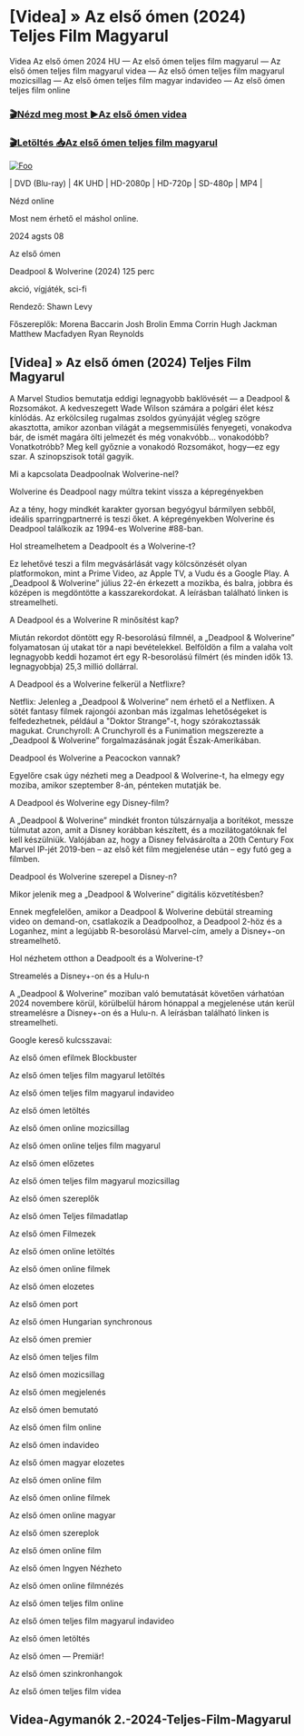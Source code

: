 <h1 tabindex="-1" class="heading-element" dir="auto">[Videa] » Az első ómen (2024) Teljes Film Magyarul </h1>

Videa Az első ómen 2024 HU — Az első ómen teljes film magyarul — Az első ómen teljes film magyarul videa — Az első ómen teljes film magyarul mozicsillag — Az első ómen teljes film magyar indavideo — Az első ómen teljes film online

<h3><a href="https://dmov.fun/hu/movie/437342/the-first-omen-gityub" rel="nofollow">🎬Nézd meg most ►Az első ómen videa</a></h3>

<h3><a href="https://dmov.fun/hu/movie/437342/the-first-omen-gityub" rel="nofollow">🎬Letöltés 📥Az első ómen teljes film magyarul</a></h3>

<a href="https://dmov.fun/hu/movie/437342/the-first-omen-gityub" rel="nofollow"><img src="https://camo.githubusercontent.com/917e6ed5c302499242165dcc02bdbce85c075fd21b35918eb9c0b771855261b8/68747470733a2f2f7374617469632e7769787374617469632e636f6d2f6d656469612f6232343966395f61646163386637306662336634356238383639313639366337376465313866337e6d76322e676966" alt="Foo" style="max-width: 100%;"></a>


| DVD (Blu-ray) | 4K UHD | HD-2080p | HD-720p | SD-480p | MP4 |

Nézd online

Most nem érhető el máshol online.

2024 agsts 08

Az első ómen

Deadpool & Wolverine (2024) 125 perc

akció, vígjáték, sci-fi

Rendező: Shawn Levy

Főszereplők: Morena Baccarin Josh Brolin Emma Corrin Hugh Jackman Matthew Macfadyen Ryan Reynolds

## [Videa] » Az első ómen (2024) Teljes Film Magyarul

A Marvel Studios bemutatja eddigi legnagyobb baklövését — a Deadpool & Rozsomákot. A kedveszegett Wade Wilson számára a polgári élet kész kínlódás. Az erkölcsileg rugalmas zsoldos gyúnyáját végleg szögre akasztotta, amikor azonban világát a megsemmisülés fenyegeti, vonakodva bár, de ismét magára ölti jelmezét és még vonakvóbb... vonakodóbb? Vonatkotróbb? Meg kell győznie a vonakodó Rozsomákot, hogy—ez egy szar. A szinopszisok totál gagyik.

Mi a kapcsolata Deadpoolnak Wolverine-nel?

Wolverine és Deadpool nagy múltra tekint vissza a képregényekben

Az a tény, hogy mindkét karakter gyorsan begyógyul bármilyen sebből, ideális sparringpartnerré is teszi őket. A képregényekben Wolverine és Deadpool találkozik az 1994-es Wolverine #88-ban.

Hol streamelhetem a Deadpoolt és a Wolverine-t?

Ez lehetővé teszi a film megvásárlását vagy kölcsönzését olyan platformokon, mint a Prime Video, az Apple TV, a Vudu és a Google Play. A „Deadpool & Wolverine” július 22-én érkezett a mozikba, és balra, jobbra és középen is megdöntötte a kasszarekordokat. A leírásban található linken is streamelheti.

A Deadpool és a Wolverine R minősítést kap?

Miután rekordot döntött egy R-besorolású filmnél, a „Deadpool & Wolverine” folyamatosan új utakat tör a napi bevételekkel. Belföldön a film a valaha volt legnagyobb keddi hozamot ért egy R-besorolású filmért (és minden idők 13. legnagyobbja) 25,3 millió dollárral.

A Deadpool és a Wolverine felkerül a Netflixre?

Netflix: Jelenleg a „Deadpool & Wolverine” nem érhető el a Netflixen. A sötét fantasy filmek rajongói azonban más izgalmas lehetőségeket is felfedezhetnek, például a "Doktor Strange"-t, hogy szórakoztassák magukat. Crunchyroll: A Crunchyroll és a Funimation megszerezte a „Deadpool & Wolverine” forgalmazásának jogát Észak-Amerikában.

Deadpool és Wolverine a Peacockon vannak?

Egyelőre csak úgy nézheti meg a Deadpool & Wolverine-t, ha elmegy egy moziba, amikor szeptember 8-án, pénteken mutatják be.

A Deadpool és Wolverine egy Disney-film?

A „Deadpool & Wolverine” mindkét fronton túlszárnyalja a borítékot, messze túlmutat azon, amit a Disney korábban készített, és a mozilátogatóknak fel kell készülniük. Valójában az, hogy a Disney felvásárolta a 20th Century Fox Marvel IP-jét 2019-ben – az első két film megjelenése után – egy futó geg a filmben.

Deadpool és Wolverine szerepel a Disney-n?

Mikor jelenik meg a „Deadpool & Wolverine” digitális közvetítésben?

Ennek megfelelően, amikor a Deadpool & Wolverine debütál streaming video on demand-on, csatlakozik a Deadpoolhoz, a Deadpool 2-höz és a Loganhez, mint a legújabb R-besorolású Marvel-cím, amely a Disney+-on streamelhető.

Hol nézhetem otthon a Deadpoolt és a Wolverine-t?

Streamelés a Disney+-on és a Hulu-n

A „Deadpool & Wolverine” moziban való bemutatását követően várhatóan 2024 novembere körül, körülbelül három hónappal a megjelenése után kerül streamelésre a Disney+-on és a Hulu-n. A leírásban található linken is streamelheti.

Google kereső kulcsszavai:

Az első ómen efilmek Blockbuster

Az első ómen teljes film magyarul letöltés

Az első ómen teljes film magyarul indavideo

Az első ómen letöltés

Az első ómen online mozicsillag

Az első ómen online teljes film magyarul

Az első ómen előzetes

Az első ómen teljes film magyarul mozicsillag

Az első ómen szereplők

Az első ómen Teljes filmadatlap

Az első ómen Filmezek

Az első ómen online letöltés

Az első ómen online filmek

Az első ómen elozetes

Az első ómen port

Az első ómen Hungarian synchronous

Az első ómen premier

Az első ómen teljes film

Az első ómen mozicsillag

Az első ómen megjelenés

Az első ómen bemutató

Az első ómen film online

Az első ómen indavideo

Az első ómen magyar elozetes

Az első ómen online film

Az első ómen online filmek

Az első ómen online magyar

Az első ómen szereplok

Az első ómen online film

Az első ómen Ingyen Nézheto

Az első ómen online filmnézés

Az első ómen teljes film online

Az első ómen teljes film magyarul indavideo

Az első ómen letöltés

Az első ómen — Premiär!

Az első ómen szinkronhangok

Az első ómen teljes film videa

## Videa-Agymanók 2.-2024-Teljes-Film-Magyarul
